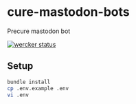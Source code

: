 # cure-mastodon-bots
Precure mastodon bot

[![wercker status](https://app.wercker.com/status/766e3640dce38988ae94a23dd279c71e/m/master "wercker status")](https://app.wercker.com/project/byKey/766e3640dce38988ae94a23dd279c71e)

## Setup
```bash
bundle install
cp .env.example .env
vi .env
```

